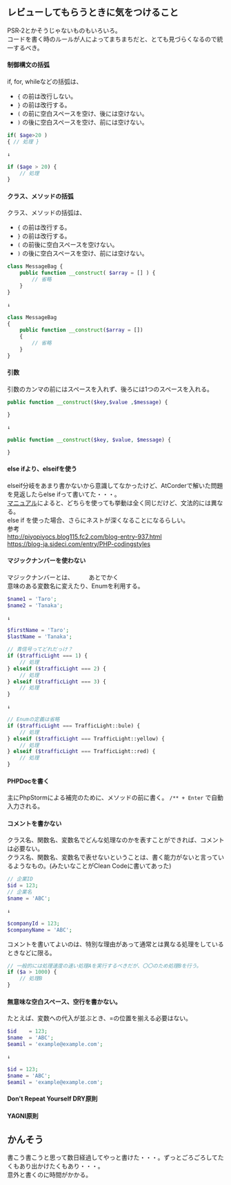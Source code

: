 ## レビューしてもらうときに気をつけること 
PSR‐2とかそうじゃないものもいろいろ。  
コードを書く時のルールが人によってまちまちだと、とても見づらくなるので統一するべき。  

#### 制御構文の括弧
if, for, whileなどの括弧は、
* `{` の前は改行しない。
* `}` の前は改行する。
* `(` の前に空白スペースを空け、後には空けない。
* `)` の後に空白スペースを空け、前には空けない。

```php
if( $age>20 )
{ // 処理 }

↓

if ($age > 20) {
    // 処理
}
```

#### クラス、メソッドの括弧
クラス、メソッドの括弧は、
* `{` の前は改行する。
* `}` の前は改行する。
* `(` の前後に空白スペースを空けない。
* `)` の後に空白スペースを空け、前には空けない。

```php
class MessageBag {
    public function __construct( $array = [] ) {
        // 省略
    }
}

↓

class MessageBag
{
    public function __construct($array = [])
    {
        // 省略
    }
}
```

#### 引数
引数のカンマの前にはスペースを入れず、後ろには1つのスペースを入れる。
```php
public function __construct($key,$value ,$message) {

}

↓

public function __construct($key, $value, $message) {

}
```

#### else ifより、elseifを使う
elseif分岐をあまり書かないから意識してなかったけど、AtCorderで解いた問題を見返したらelse ifって書いてた・・・。   
[マニュアル](https://www.php.net/manual/ja/control-structures.elseif.php)によると、どちらを使っても挙動は全く同じだけど、文法的には異なる。  
else if を使った場合、さらにネストが深くなることになるらしい。  
参考  
http://piyopiyocs.blog115.fc2.com/blog-entry-937.html  
https://blog-ja.sideci.com/entry/PHP-codingstyles  

#### マジックナンバーを使わない
マジックナンバーとは、　　　あとでかく  
意味のある変数名に変えたり、Enumを利用する。  
```php
$name1 = 'Taro';
$name2 = 'Tanaka';

↓

$firstName = 'Taro';
$lastName = 'Tanaka';
```
```php
// 青信号ってどれだっけ？
if ($trafficLight === 1) {
    // 処理
} elseif ($trafficLight === 2) {
    // 処理
} elseif ($trafficLight === 3) {
    // 処理
}

↓

// Enumの定義は省略
if ($trafficLight === TrafficLight::bule) {
    // 処理
} elseif ($trafficLight === TrafficLight::yellow) {
    // 処理
} elseif ($trafficLight === TrafficLight::red) {
    // 処理
}
```

#### PHPDocを書く
主にPhpStormによる補完のために、メソッドの前に書く。
`/** + Enter` で自動入力される。

#### コメントを書かない
クラス名、関数名、変数名でどんな処理なのかを表すことができれば、コメントは必要ない。  
クラス名、関数名、変数名で表せないということは、書く能力がないと言っているようなもの。(みたいなことがClean Codeに書いてあった)  
```php
// 企業ID
$id = 123;
// 企業名
$name = 'ABC';

↓

$companyId = 123;
$companyName = 'ABC';
```

コメントを書いてよいのは、特別な理由があって通常とは異なる処理をしているときなどに限る。  
```php
// 一般的には処理速度の速い処理Aを実行するべきだが、〇〇のため処理Bを行う。
if ($a > 1000) {
    // 処理B
}
```

#### 無意味な空白スペース、空行を書かない。
たとえば、変数への代入が並ぶとき、=の位置を揃える必要はない。
```php
$id    = 123;
$name  = 'ABC';
$eamil = 'example@example.com';

↓

$id = 123;
$name = 'ABC';
$eamil = 'example@example.com';
```

#### Don't Repeat Yourself DRY原則

#### YAGNI原則

## かんそう
書こう書こうと思って数日経過してやっと書けた・・・。ずっとごろごろしてたくもあり出かけたくもあり・・・。  
意外と書くのに時間がかかる。  
